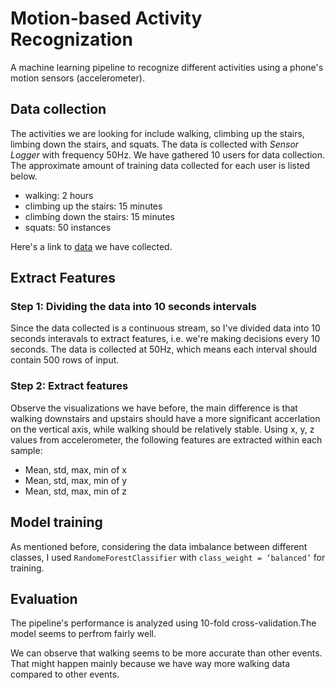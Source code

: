 # Motion-based Activity Recognization
A machine learning pipeline to recognize different activities using a phone's motion sensors (accelerometer).

## Data collection
The activities we are looking for include walking, climbing up the stairs, limbing down the stairs, and squats. The data is collected with *Sensor Logger* with frequency 50Hz. We have gathered 10 users for data collection. The approximate amount of training data collected for each user is listed below.  
- walking: 2 hours
- climbing up the stairs: 15 minutes
- climbing down the stairs: 15 minutes
- squats: 50 instances

Here's a link to [data](https://drive.google.com/drive/folders/1ngiT8UwPam8lQSS_eyJfPGKvpgp0pr86) we have collected.

## Extract Features
### Step 1: Dividing the data into 10 seconds intervals
Since the data collected is a continuous stream, so I've divided data into 10 seconds interavals to extract features, i.e. we're making decisions every 10 seconds. The data is collected at 50Hz, which means each interval should contain 500 rows of input.

### Step 2: Extract features
Observe the visualizations we have before, the main difference is that walking downstairs and upstairs should have a more significant accerlation on the vertical axis, while walking should be relatively stable. Using x, y, z values from accelerometer, the following features are extracted within each sample:
- Mean, std, max, min of x
- Mean, std, max, min of y
- Mean, std, max, min of z

## Model training
As mentioned before, considering the data imbalance between different classes, I used `RandomeForestClassifier` with `class_weight = ‘balanced’` for training.

## Evaluation
The pipeline's performance is analyzed using 10-fold cross-validation.The model seems to perfrom fairly well.

We can observe that walking seems to be more accurate than other events. That might happen mainly because we have way more walking data compared to other events. 
